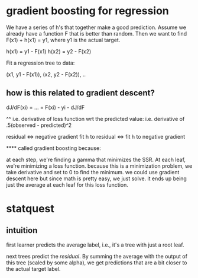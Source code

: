 # gradient boosting for regression

We have a series of h's that together make a good prediction. Assume we already have a function F that is better than random. Then we want to find F(x1) + h(x1) = y1, where y1 is the actual target.

h(x1) = y1 - F(x1)
h(x2) = y2 - F(x2)

Fit a regression tree to data:

(x1, y1 - F(x1)), (x2, y2 - F(x2)), ..

## how is this related to gradient descent?

dJ/dF(xi) = ... = F(xi) - yi - dJ/dF

^^ i.e. derivative of loss function wrt the predicted value:
   i.e. derivative of .5(observed - predicted)^2

residual <=> negative gradient
fit h to residual <=> fit h to negative gradient

**** called gradient boosting because:

at each step, we're finding a gamma that minimizes the SSR. At each leaf, we're minimizing a loss function. because this is a minimization problem, we take derivative and set to 0 to find the minimum. we could use gradient descent here but since math is pretty easy, we just solve. it ends up being just the average at each leaf for this loss function.

# statquest

## intuition

first learner predicts the average label, i.e., it's a tree with just a root leaf.

next trees predict the _residual_. By summing the average with the output of this tree (scaled by some alpha), we get predictions that are a bit closer to the actual target label.
